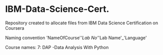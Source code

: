 # IBM-Data-Science-Cert.
Repository created to allocate files from IBM Data Science Certification on Coursera

Naming convention
'NameOfCourse'_'Lab No'_'Lab Name'_'Language'

Course names:
7: DAP -Data Analysis With Python 
